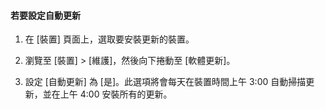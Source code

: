 
#### 若要設定自動更新

1. 在 [裝置] 頁面上，選取要安裝更新的裝置。

2. 瀏覽至 [裝置] > [維護]，然後向下捲動至 [軟體更新]。

3. 設定 [自動更新] 為 [是]。此選項將會每天在裝置時間上午 3:00 自動掃描更新，並在上午 4:00 安裝所有的更新。

<!---HONumber=July15_HO2-->